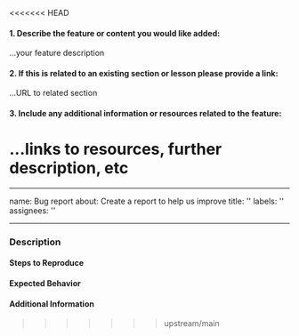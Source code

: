 <<<<<<< HEAD
<!--
Thanks for your interest in The Odin Project. As a courtesy to our maintainers please do a search in our issues to make sure this is not a duplicate of an existing issue. In order to get issues addressed in a reasonable amount of time, we request that you include a baseline of information about the feature you're requesting. Please provide the following:
-->

#### 1. Describe the feature or content you would like added:

...your feature description

#### 2. If this is related to an existing section or lesson please provide a link:

...URL to related section


#### 3. Include any additional information or resources related to the feature:

...links to resources, further description, etc
=======
---
name: Bug report
about: Create a report to help us improve
title: ''
labels: ''
assignees: ''

---

### Description
<!-- Brief description of the bug -->

#### Steps to Reproduce
<!-- What steps need to be taken in order to reproduce this bug?

Example:
1. Log in
2. Visit a lesson page
3. Click the complete button
4. The course progress bar does not increase
-->


#### Expected Behavior
<!-- What is the expected behavior?

Example:
1. Log in
2. Visit a lesson page
3. Click the complete button
4. The course progress bar will increase
-->

 #### Additional Information
<!-- are there any additional details or links you can provide that may help resolve this bug? -->
>>>>>>> upstream/main
